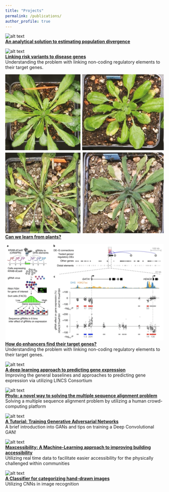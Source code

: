 ```yaml
---
title: "Projects"
permalink: /publications/
author_profile: true
---
```


![alt text](/images/popgen.png)<br>
<b>[An analytical solution to estimating population divergence](http://kmualim.github.io/publications/2021-05-01-popgen)</b> <br>

![alt text](/images/diseaserisk.png)<br>
<b>[Linking risk variants to disease genes](http://kmualim.github.io/publications/2021-05-01-diseaserisk)</b> <br>
Understanding the problem with linking non-coding regulatory elements to their target genes.

![alt text](/images/plantbiology.png)<br>
<b>[Can we learn from plants?](http://kmualim.github.io/publications/2021-04-30-plantbio)</b> <br>

![alt text](/images/abc.png)<br>
<b>[How do enhancers find their target genes?](http://kmualim.github.io/publications/2020-05-01-abc)</b> <br>
Understanding the problem with linking non-coding regulatory elements to their target genes.

![alt text](/images/deepnn.png)<br>
<b>[A deep learning approach to predicting gene expression](http://kmualim.github.io/publications/2018-10-01-geneexpr)</b> <br>
Improving the general baselines and approaches to predicting gene expression via utilizing LINCS Consortium

![alt text](/images/phylo.png) <br>
<b>[Phylo: a novel way to solving the multiple sequence alignment problem](http://kmualim.github.io/publications/2018-11-28-phylo)</b><br>
Solving a multiple sequence alignment problem by utilizing a human crowd-computing platform

![alt text](/images/dcgan-image.png)<br>
<b>[A Tutorial: Training Generative Adversarial Networks](http://kmualim.github.io/publications/2019-02-05-training-gans)</b> <br> 
A brief introduction into GANs and tips on training a Deep Convolutional GAN!

![alt text](/images/maxcess.png) <br>
<b>[Maxcessibility: A Machine-Learning approach to improving building accessibility](http://kmualim.github.io/publications/2018-10-08-yhack)</b> <br>
Utilizing real time data to facilitate easier accessibility for the physically challenged within communities 

![alt text](/images/handdrawn.png)<br>
<b>[A Classifier for categorizing hand-drawn images](http://kmualim.github.io/publications/2018-09-01-classification)</b> <br>
Utilizing CNNs in image recognition


